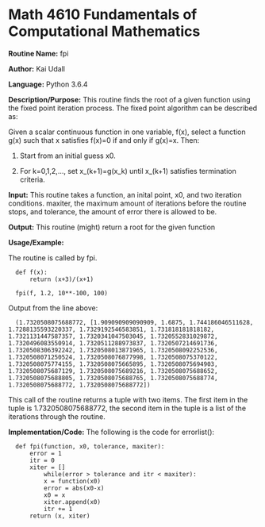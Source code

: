 # Math 4610 Fundamentals of Computational Mathematics

**Routine Name:**           fpi

**Author:** Kai Udall

**Language:** Python 3.6.4

**Description/Purpose:** This routine finds the root of a given function using the fixed point iteration process. The fixed point algorithm can be described as:

Given a scalar continuous function in one variable, f(x), select a function g(x) such that x satisfies f(x)=0 if and only if g(x)=x. Then:

1. Start from an initial guess x0.

2. For k=0,1,2,..., set x_(k+1)=g(x_k) until x_(k+1) satisfies termination criteria.

**Input:** This routine takes a function, an inital point, x0, and two iteration conditions. maxiter, the maximum amount of iterations before the routine stops, and tolerance, the amount of error there is allowed to be.

**Output:** This routine (might) return a root for the given function

**Usage/Example:**

The routine is called by fpi.

      def f(x):
          return (x+3)/(x+1)
          
      fpi(f, 1.2, 10**-100, 100)

Output from the line above:

      (1.7320508075688772, [1.909090909090909, 1.6875, 1.744186046511628, 1.7288135593220337, 1.7329192546583851, 1.731818181818182, 1.7321131447587357, 1.7320341047503045, 1.7320552831029872, 1.7320496083550914, 1.7320511288973837, 1.7320507214691736, 1.7320508306392242, 1.7320508013871965, 1.7320508092252536, 1.7320508071250524, 1.7320508076877998, 1.7320508075370122, 1.7320508075774155, 1.7320508075665895, 1.7320508075694903, 1.7320508075687129, 1.7320508075689216, 1.7320508075688652, 1.7320508075688805, 1.7320508075688765, 1.7320508075688774, 1.7320508075688772, 1.7320508075688772])
      
This call of the routine returns a tuple with two items. The first item in the tuple is 1.7320508075688772, the second item in the tuple is a list of the iterations through the routine.
      



**Implementation/Code:** The following is the code for errorlist():

      def fpi(function, x0, tolerance, maxiter):
          error = 1
          itr = 0
          xiter = []
              while(error > tolerance and itr < maxiter):
              x = function(x0)
              error = abs(x0-x)
              x0 = x
              xiter.append(x0)
              itr += 1
          return (x, xiter)
